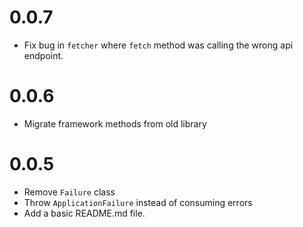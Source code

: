 # 0.0.7

- Fix bug in `fetcher` where `fetch` method was calling the wrong api endpoint.

# 0.0.6

- Migrate framework methods from old library

# 0.0.5

- Remove `Failure` class
- Throw `ApplicationFailure` instead of consuming errors
- Add a basic README.md file.
